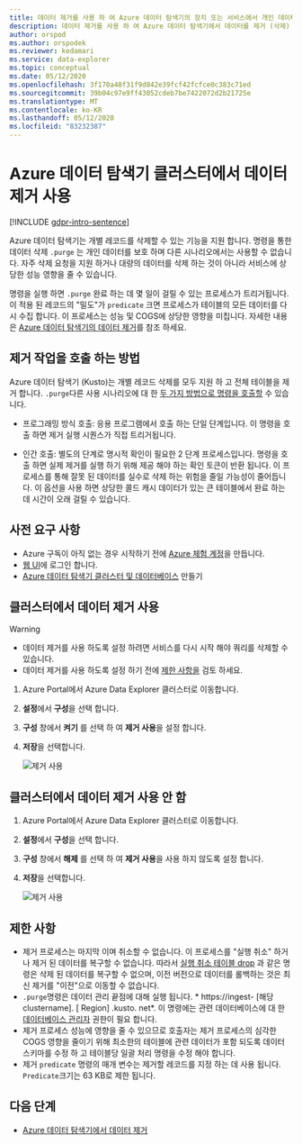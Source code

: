 ```yaml
---
title: 데이터 제거를 사용 하 여 Azure 데이터 탐색기의 장치 또는 서비스에서 개인 데이터 삭제
description: 데이터 제거를 사용 하 여 Azure 데이터 탐색기에서 데이터를 제거 (삭제) 하는 방법에 대해 알아봅니다.
author: orspod
ms.author: orspodek
ms.reviewer: kedamari
ms.service: data-explorer
ms.topic: conceptual
ms.date: 05/12/2020
ms.openlocfilehash: 3f170a48f31f9d842e39fcf42fcfce0c383c71ed
ms.sourcegitcommit: 39b04c97e9ff43052cdeb7be7422072d2b21725e
ms.translationtype: MT
ms.contentlocale: ko-KR
ms.lasthandoff: 05/12/2020
ms.locfileid: "83232387"
---
```

# <a name="enable-data-purge-on-your-azure-data-explorer-cluster"></a>Azure 데이터 탐색기 클러스터에서 데이터 제거 사용

[!INCLUDE [gdpr-intro-sentence](includes/gdpr-intro-sentence.md)]

Azure 데이터 탐색기는 개별 레코드를 삭제할 수 있는 기능을 지원 합니다. 명령을 통한 데이터 삭제 `.purge` 는 개인 데이터를 보호 하며 다른 시나리오에서는 사용할 수 없습니다. 자주 삭제 요청을 지원 하거나 대량의 데이터를 삭제 하는 것이 아니라 서비스에 상당한 성능 영향을 줄 수 있습니다.

명령을 실행 하면 `.purge` 완료 하는 데 몇 일이 걸릴 수 있는 프로세스가 트리거됩니다. 이 적용 된 레코드의 "밀도"가 `predicate` 크면 프로세스가 테이블의 모든 데이터를 다시 수집 합니다. 이 프로세스는 성능 및 COGS에 상당한 영향을 미칩니다. 자세한 내용은 [Azure 데이터 탐색기의 데이터 제거](kusto/concepts/data-purge.md)를 참조 하세요.

## <a name="methods-of-invoking-purge-operations"></a>제거 작업을 호출 하는 방법 

Azure 데이터 탐색기 (Kusto)는 개별 레코드 삭제를 모두 지원 하 고 전체 테이블을 제거 합니다. `.purge`다른 사용 시나리오에 대 한 [두 가지 방법으로 명령을 호출할](kusto/concepts/data-purge.md#purge-table-tablename-records-command) 수 있습니다.

* 프로그래밍 방식 호출: 응용 프로그램에서 호출 하는 단일 단계입니다. 이 명령을 호출 하면 제거 실행 시퀀스가 직접 트리거됩니다.

* 인간 호출: 별도의 단계로 명시적 확인이 필요한 2 단계 프로세스입니다. 명령을 호출 하면 실제 제거를 실행 하기 위해 제공 해야 하는 확인 토큰이 반환 됩니다. 이 프로세스를 통해 잘못 된 데이터를 실수로 삭제 하는 위험을 줄일 가능성이 줄어듭니다. 이 옵션을 사용 하면 상당한 콜드 캐시 데이터가 있는 큰 테이블에서 완료 하는 데 시간이 오래 걸릴 수 있습니다. 

## <a name="prerequisites"></a>사전 요구 사항

* Azure 구독이 아직 없는 경우 시작하기 전에 [Azure 체험 계정](https://azure.microsoft.com/free/)을 만듭니다.
* [웹 UI](https://dataexplorer.azure.com/)에 로그인 합니다.
* [Azure 데이터 탐색기 클러스터 및 데이터베이스](create-cluster-database-portal.md) 만들기

## <a name="enable-data-purge-on-your-cluster"></a>클러스터에서 데이터 제거 사용

> [!WARNING]
> * 데이터 제거를 사용 하도록 설정 하려면 서비스를 다시 시작 해야 쿼리를 삭제할 수 있습니다.
> * 데이터 제거를 사용 하도록 설정 하기 전에 [제한 사항을](#limitations) 검토 하세요.

1. Azure Portal에서 Azure Data Explorer 클러스터로 이동합니다. 
1. **설정**에서 **구성**을 선택 합니다. 
1. **구성** 창에서 **켜기** 를 선택 하 여 **제거 사용**을 설정 합니다.
1. **저장**을 선택합니다.
 
    ![제거 사용](media/data-purge-portal/enable-purge-on.png)

## <a name="disable-data-purge-on-your-cluster"></a>클러스터에서 데이터 제거 사용 안 함

1. Azure Portal에서 Azure Data Explorer 클러스터로 이동합니다. 
1. **설정**에서 **구성**을 선택 합니다. 
1. **구성** 창에서 **해제** 를 선택 하 여 **제거 사용**을 사용 하지 않도록 설정 합니다.
1. **저장**을 선택합니다.

    ![제거 사용](media/data-purge-portal/enable-purge-off.png)

## <a name="limitations"></a>제한 사항

* 제거 프로세스는 마지막 이며 취소할 수 없습니다. 이 프로세스를 "실행 취소" 하거나 제거 된 데이터를 복구할 수 없습니다. 따라서 [실행 취소 테이블 drop](kusto/management/undo-drop-table-command.md) 과 같은 명령은 삭제 된 데이터를 복구할 수 없으며, 이전 버전으로 데이터를 롤백하는 것은 최신 제거를 "이전"으로 이동할 수 없습니다.
* `.purge`명령은 데이터 관리 끝점에 대해 실행 됩니다. * https://ingest- [해당 clustername]. [ Region] .kusto. net*. 이 명령에는 관련 데이터베이스에 대 한 [데이터베이스 관리자](kusto/management/access-control/role-based-authorization.md) 권한이 필요 합니다. 
* 제거 프로세스 성능에 영향을 줄 수 있으므로 호출자는 제거 프로세스의 심각한 COGS 영향을 줄이기 위해 최소한의 테이블에 관련 데이터가 포함 되도록 데이터 스키마를 수정 하 고 테이블당 일괄 처리 명령을 수정 해야 합니다.
* 제거 `predicate` 명령의 매개 변수는 제거할 레코드를 지정 하는 데 사용 됩니다. `Predicate`크기는 63 KB로 제한 됩니다. 

## <a name="next-steps"></a>다음 단계

* [Azure 데이터 탐색기에서 데이터 제거](kusto/concepts/data-purge.md)
